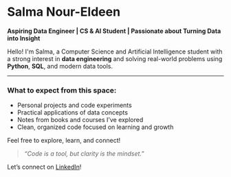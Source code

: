 #  Salma Nour-Eldeen

**Aspiring Data Engineer | CS & AI Student | Passionate about Turning Data into Insight**

Hello! I'm Salma, a Computer Science and Artificial Intelligence student with a strong interest in **data engineering** and solving real-world problems using **Python**, **SQL**, and modern data tools.

---

###  What to expect from this space:
- Personal projects and code experiments  
- Practical applications of data concepts  
- Notes from books and courses I’ve explored  
- Clean, organized code focused on learning and growth

Feel free to explore, learn, and connect!

> *“Code is a tool, but clarity is the mindset.”*

Let’s connect on [LinkedIn](https://www.linkedin.com/in/Salma-Nour-Eldeen)!
